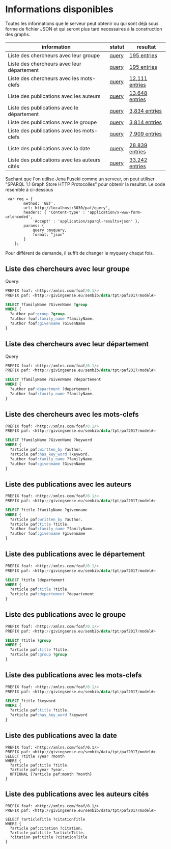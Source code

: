 # Informations disponibles

Toutes les informations que le serveur peut obtenir ou qui sont déjà sous forme de fichier JSON et qui seront plus tard necessaires à la construction des graphs.

|**information**                              |**statut**                                             |**resultat**     |
|---------------------------------------------|-------------------------------------------------------|---------------|
|Liste des chercheurs avec leur groupe        |[query](#liste-des-chercheurs-avec-leur-groupe)        |[195 entries](/visualisation/json/liste-des-chercheurs-avec-leur-groupe.json)
|Liste des chercheurs avec leur département   |[query](#liste-des-chercheurs-avec-leur-département)   |[195 entries](/visualisation/json/liste-des-chercheurs-avec-leur-département.json)
|Liste des chercheurs avec les mots-clefs     |[query](#liste-des-chercheurs-avec-les-mots-clefs)     |[12,111 entries](/visualisation/json/liste-des-chercheurs-avec-les-mots-clefs.json)
|Liste des publications avec les auteurs      |[query](#liste-des-publications-avec-les-auteurs)      |[13,648 entries](/visualisation/json/liste-des-publications-avec-les-auteurs.json)
|Liste des publications avec le département   |[query](#liste-des-publications-avec-le-département)   |[3,834 entries](/visualisation/json/liste-des-publications-avec-le-département.json)
|Liste des publications avec le groupe        |[query](#liste-des-publications-avec-le-groupe)        |[3,814 entries]("/visualisation/json/liste-des-publications-avec-le-groupe.json)
|Liste des publications avec les mots-clefs   |[query](#liste-des-publications-avec-les-mots-clefs)   |[7,909 entries](/visualisation/json/liste-des-publications-avec-les-mots-clefs.json)
|Liste des publications avec la date          |[query](#liste-des-publications-avec-la-date)          |[ 28,839 entries](/visualisation/json/liste-des-publications-avec-la-date.json.)
|Liste des publications avec les auteurs cités|[query](#liste-des-publications-avec-les-auteurs-cités)|[33,242 entries](/visualisation/json/liste-des-publications-avec-les-auteurs-cités.json)


Sachant que l'on utilise Jena Fuseki comme un serveur, on peut utiliser "SPARQL 1.1 Graph Store HTTP Protocolles"  pour obtenir la resultat. Le code resemble à ci-dessous

```Angular
 var req = {
        method: 'GET',
        url: http://localhost:3030/paf/query',
        headers: { 'Content-type' : 'application/x-www-form-urlencoded',
            'Accept' : 'application/sparql-results+json' },
        params: {
            query :myquery,
            format: "json"
        }
    };
  ```
  Pour différent de demande, il suffit de changer le myquery chaqut fois.

## Liste des chercheurs avec leur groupe
Query:
```sql
PREFIX foaf: <http://xmlns.com/foaf/0.1/>
PREFIX paf: <http://givingsense.eu/sembib/data/tpt/paf2017/model#>

SELECT ?familyName ?GivenName ?group
WHERE {
  ?author paf:group ?group.
  ?author foaf:family_name ?familyName.
  ?author foaf:givenname ?GivenName
}
```
## Liste des chercheurs avec leur département
Query
```sql
PREFIX foaf: <http://xmlns.com/foaf/0.1/>
PREFIX paf: <http://givingsense.eu/sembib/data/tpt/paf2017/model#>

SELECT ?familyName ?GivenName ?departement
WHERE {
  ?author paf:department ?departement.
  ?author foaf:family_name ?familyName.
}
```


## Liste des chercheurs avec les mots-clefs
``` sql
PREFIX foaf: <http://xmlns.com/foaf/0.1/>
PREFIX paf: <http://givingsense.eu/sembib/data/tpt/paf2017/model#>

SELECT ?familyName ?GivenName ?keyword
WHERE {
  ?article paf:wirtten_by ?author.
  ?article paf:has_key_word ?keyword.
  ?author foaf:family_name ?familyName.
  ?author foaf:givenname ?GivenName
}
```
## Liste des publications avec les auteurs
``` sql
PREFIX foaf: <http://xmlns.com/foaf/0.1/>
PREFIX paf: <http://givingsense.eu/sembib/data/tpt/paf2017/model#>

SELECT ?title ?familyName ?givenname
WHERE {
  ?article paf:written_by ?author.
  ?article paf:title ?title.
  ?author foaf:family_name ?familyName.
  ?author foaf:givenname ?givenname
}
```

## Liste des publications avec le département
``` sql
PREFIX foaf: <http://xmlns.com/foaf/0.1/>
PREFIX paf: <http://givingsense.eu/sembib/data/tpt/paf2017/model#>

SELECT ?title ?departement
WHERE {
  ?article paf:title ?title.
  ?article paf:departement ?departement
}
```
## Liste des publications avec le groupe
``` sql
PREFIX foaf: <http://xmlns.com/foaf/0.1/>
PREFIX paf: <http://givingsense.eu/sembib/data/tpt/paf2017/model#>

SELECT ?title ?group
WHERE {
  ?article paf:title ?title.
  ?article paf:group ?group
}
```
## Liste des publications avec les mots-clefs
``` sql
PREFIX foaf: <http://xmlns.com/foaf/0.1/>
PREFIX paf: <http://givingsense.eu/sembib/data/tpt/paf2017/model#>

SELECT ?title ?keyword
WHERE {
  ?article paf:title ?title.
  ?article paf:has_key_word ?keyword
}
```
## Liste des publications avec la date
```
PREFIX foaf: <http://xmlns.com/foaf/0.1/>
PREFIX paf: <http://givingsense.eu/sembib/data/tpt/paf2017/model#>
SELECT ?title ?year ?month
WHERE {
  ?article paf:title ?title.
  ?article paf:year ?year.
  OPTIONAL {?article paf:month ?month}
}
```

## Liste des publications avec les auteurs cités
```
PREFIX foaf: <http://xmlns.com/foaf/0.1/>
PREFIX paf: <http://givingsense.eu/sembib/data/tpt/paf2017/model#>

SELECT ?articleTitle ?citationTitle
WHERE {
  ?article paf:citation ?citation.
  ?article paf:title ?articleTitle.
  ?citation paf:title ?citationTitle
}
```
